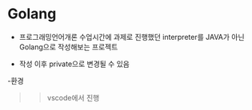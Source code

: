 # Golang


- 프로그래밍언어개론 수업시간에 과제로 진행했던 interpreter를 
JAVA가 아닌 Golang으로 작성해보는 프로젝트

- 작성 이후 private으로 변경될 수 있음

-환경
>> vscode에서 진행
>> 
